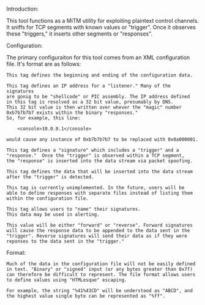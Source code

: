 Introduction:

This tool functions as a MiTM utility for exploiting plaintext control 
channels. It sniffs for TCP segments with known values or "trigger". 
Once it observes these "triggers," it inserts other segments or "responses".

Configuration:

The primary configuraiton for this tool comes from an XML configuration file. 
It's format are as follows:


<doc>

	This tag defines the beginning and ending of the configuration data.

<console>

	This tag defines an IP address for a "listener." Many of the signatures
	are gonig to be "shellcode" or PIC assembly. The IP address defined
	in this tag is resolved as a 32 bit value, presumably by DNS.
	This 32 bit value is then written over whever the "magic" number
	0xb7b7b7b7 exists within the binary "responses."
	So, for example, this line:

		<console>10.0.0.1</console> 

	would cause any instance of 0xb7b7b7b7 to be replaced with 0x0a000001.

<sig>

	This tag defines a "signature" which includes a "trigger" and a 
	"response."  Once the "trigger" is observed within a TCP segment,
	the "response" is inserted into the data stream via packet spoofing.

<response>

	This tag defines the data that will be inserted into the data stream
	after the "trigger" is detected.

<rtype>

	This tag is currently unimplemented. In the future, users will be
	able to define responses with separate files instead of listing them
	within the configuration file.
 
<name>

	This tag allows users to "name" their signatures.
	This data may be used in alerting.

<direction>

	This value will be either "forward" or "reverse". Forward signatures
	will cause the response data to be appended to the data sent in the 
	"trigger". Reverse signatures will send their data as if they were
	reponses to the data sent in the "trigger."


Format:

	Much of the data in the configuration file will not be easily defined
	in text. "Binary" or "signed" input (or any bytes greater than 0x7f)
	can therefore be difficult to represent. The file format allows users
	to define values using "HTMLesque" escaping.  

	For example, the string "%41%43CD" will be understood as "ABCD", and
	the highest value single byte can be represented as "%ff". 


